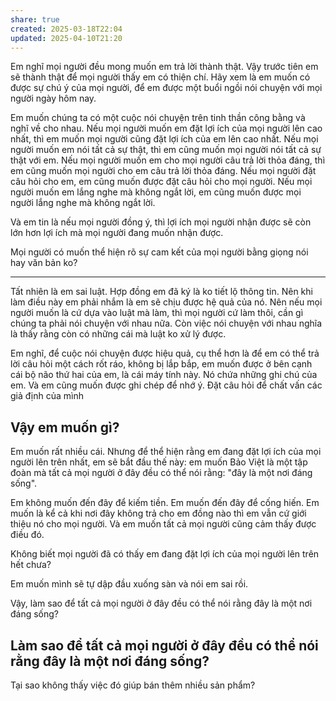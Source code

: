 ```yaml
---
share: true
created: 2025-03-18T22:04
updated: 2025-04-10T21:20
---
```

Em nghĩ mọi người đều mong muốn em trả lời thành thật. Vậy trước tiên em sẽ thành thật để mọi người thấy em có thiện chí. Hãy xem là em muốn có được sự chú ý của mọi người, để em được một buổi ngồi nói chuyện với mọi người ngày hôm nay.

Em muốn chúng ta có một cuộc nói chuyện trên tinh thần công bằng và nghĩ về cho nhau. Nếu mọi người muốn em đặt lợi ích của mọi người lên cao nhất, thì em muốn mọi người cũng đặt lợi ích của em lên cao nhất. Nếu mọi người muốn em nói tất cả sự thật, thì em cũng muốn mọi người nói tất cả sự thật với em. Nếu mọi người muốn em cho mọi người câu trả lời thỏa đáng, thì em cũng muốn mọi người cho em câu trả lời thỏa đáng. Nếu mọi người đặt câu hỏi cho em, em cũng muốn được đặt câu hỏi cho mọi người. Nếu mọi người muốn em lắng nghe mà không ngắt lời, em cũng muốn được mọi người lắng nghe mà không ngắt lời.

Và em tin là nếu mọi người đồng ý, thì lợi ích mọi người nhận được sẽ còn lớn hơn lợi ích mà mọi người đang muốn nhận được. 

Mọi người có muốn thể hiện rõ sự cam kết của mọi người bằng giọng nói hay văn bản ko? 

---
Tất nhiên là em sai luật. Hợp đồng em đã ký là ko tiết lộ thông tin. Nên khi làm điều này em phải nhắm là em sẽ chịu được hệ quả của nó. Nên nếu mọi người muốn là cứ dựa vào luật mà làm, thì mọi người cứ làm thôi, cần gì chúng ta phải nói chuyện với nhau nữa. Còn việc nói chuyện với nhau nghĩa là thấy rằng còn có những cái mà luật ko xử lý được. 

Em nghĩ, để cuộc nói chuyện được hiệu quả, cụ thể hơn là để em có thể trả lời câu hỏi một cách rốt ráo, không bị lắp bắp, em muốn được ở bên cạnh cái bộ não thứ hai của em, là cái máy tính này. Nó chứa những ghi chú của em. Và em cũng muốn được ghi chép để nhớ ý. 
Đặt câu hỏi để chất vấn các giả định của mình

## Vậy em muốn gì?
Em muốn rất nhiều cái. Nhưng để thể hiện rằng em đang đặt lợi ích của mọi người lên trên nhất, em sẽ bắt đầu thế này: em muốn Bảo Việt là một tập đoàn mà tất cả mọi người ở đây đều có thể nói rằng: "đây là một nơi đáng sống".

Em không muốn đến đây để kiếm tiền. Em muốn đến đây để cống hiến. Em muốn là kể cả khi nơi đây không trả cho em đồng nào thì em vẫn cứ giới thiệu nó cho mọi người. Và em muốn tất cả mọi người cũng cảm thấy được điều đó.

Không biết mọi người đã có thấy em đang đặt lợi ích của mọi người lên trên hết chưa? 

Em muốn mình sẽ tự dập đầu xuống sàn và nói em sai rồi.

Vậy, làm sao để tất cả mọi người ở đây đều có thể nói rằng đây là một nơi đáng sống? 

## Làm sao để tất cả mọi người ở đây đều có thể nói rằng đây là một nơi đáng sống? 


Tại sao không thấy việc đó giúp bán thêm nhiều sản phẩm? 
